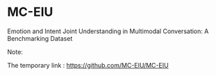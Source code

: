 # MC-EIU
Emotion and Intent Joint Understanding in Multimodal Conversation: A Benchmarking Dataset


Note:

The temporary link : https://github.com/MC-EIU/MC-EIU
